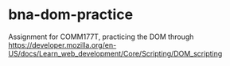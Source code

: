# bna-dom-practice
Assignment for COMM177T, practicing the DOM through https://developer.mozilla.org/en-US/docs/Learn_web_development/Core/Scripting/DOM_scripting 